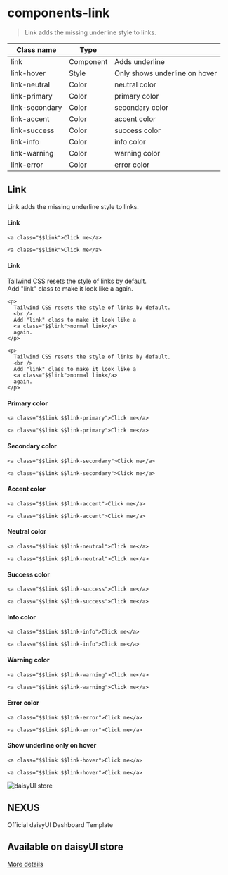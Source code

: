 # components-link

> Link adds the missing underline style to links.

| Class name     | Type      |                               |
| -------------- | --------- | ----------------------------- |
| link           | Component | Adds underline                |
| link-hover     | Style     | Only shows underline on hover |
| link-neutral   | Color     | neutral color                 |
| link-primary   | Color     | primary color                 |
| link-secondary | Color     | secondary color               |
| link-accent    | Color     | accent color                  |
| link-success   | Color     | success color                 |
| link-info      | Color     | info color                    |
| link-warning   | Color     | warning color                 |
| link-error     | Color     | error color                   |

## Link

Link adds the missing underline style to links.

[](#link)

#### Link

```
<a class="$$link">Click me</a>
```

```
<a class="$$link">Click me</a>
```

[](#link)

#### Link

Tailwind CSS resets the style of links by default.  
Add "link" class to make it look like a again.

```
<p>
  Tailwind CSS resets the style of links by default.
  <br />
  Add "link" class to make it look like a
  <a class="$$link">normal link</a>
  again.
</p>
```

```
<p>
  Tailwind CSS resets the style of links by default.
  <br />
  Add "link" class to make it look like a
  <a class="$$link">normal link</a>
  again.
</p>
```

[](#primary-color)

#### Primary color

```
<a class="$$link $$link-primary">Click me</a>
```

```
<a class="$$link $$link-primary">Click me</a>
```

[](#secondary-color)

#### Secondary color

```
<a class="$$link $$link-secondary">Click me</a>
```

```
<a class="$$link $$link-secondary">Click me</a>
```

[](#accent-color)

#### Accent color

```
<a class="$$link $$link-accent">Click me</a>
```

```
<a class="$$link $$link-accent">Click me</a>
```

[](#neutral-color)

#### Neutral color

```
<a class="$$link $$link-neutral">Click me</a>
```

```
<a class="$$link $$link-neutral">Click me</a>
```

[](#success-color)

#### Success color

```
<a class="$$link $$link-success">Click me</a>
```

```
<a class="$$link $$link-success">Click me</a>
```

[](#info-color)

#### Info color

```
<a class="$$link $$link-info">Click me</a>
```

```
<a class="$$link $$link-info">Click me</a>
```

[](#warning-color)

#### Warning color

```
<a class="$$link $$link-warning">Click me</a>
```

```
<a class="$$link $$link-warning">Click me</a>
```

[](#error-color)

#### Error color

```
<a class="$$link $$link-error">Click me</a>
```

```
<a class="$$link $$link-error">Click me</a>
```

[](#show-underline-only-on-hover)

#### Show underline only on hover

```
<a class="$$link $$link-hover">Click me</a>
```

```
<a class="$$link $$link-hover">Click me</a>
```

![daisyUI store](https://img.daisyui.com/images/store/nexus.webp)

## NEXUS  
Official daisyUI Dashboard Template

## Available on daisyUI store

[More details](/store)
